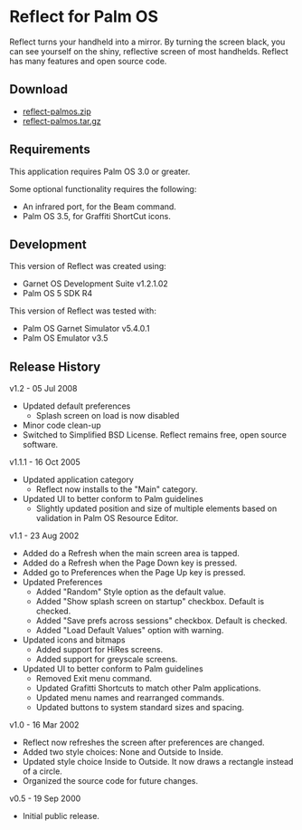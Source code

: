 Reflect for Palm OS
===================

Reflect turns your handheld into a mirror. By turning the screen black, you can
see yourself on the shiny, reflective screen of most handhelds. Reflect has many
features and open source code.


Download
--------

* [reflect-palmos.zip][zip]
* [reflect-palmos.tar.gz][tar]

[zip]: https://github.com/jbarker/reflect-palmos/zipball/master
[tar]: https://github.com/jbarker/reflect-palmos/tarball/master


Requirements
------------

This application requires Palm OS 3.0 or greater.

Some optional functionality requires the following:

* An infrared port, for the Beam command.
* Palm OS 3.5, for Graffiti ShortCut icons.


Development
-----------

This version of Reflect was created using:

* Garnet OS Development Suite v1.2.1.02
* Palm OS 5 SDK R4

This version of Reflect was tested with:

* Palm OS Garnet Simulator v5.4.0.1
* Palm OS Emulator v3.5


Release History
---------------

v1.2 - 05 Jul 2008

* Updated default preferences
  * Splash screen on load is now disabled
* Minor code clean-up
* Switched to Simplified BSD License. Reflect remains free, open source
  software.

v1.1.1 - 16 Oct 2005

* Updated application category
  * Reflect now installs to the "Main" category.
* Updated UI to better conform to Palm guidelines
  * Slightly updated position and size of multiple elements based on validation
    in Palm OS Resource Editor.

v1.1 - 23 Aug 2002

* Added do a Refresh when the main screen area is tapped.
* Added do a Refresh when the Page Down key is pressed.
* Added go to Preferences when the Page Up key is pressed.
* Updated Preferences
  * Added "Random" Style option as the default value.
  * Added "Show splash screen on startup" checkbox. Default is checked.
  * Added "Save prefs across sessions" checkbox. Default is checked.
  * Added "Load Default Values" option with warning.
* Updated icons and bitmaps
  * Added support for HiRes screens.
  * Added support for greyscale screens.
* Updated UI to better conform to Palm guidelines
  * Removed Exit menu command.
  * Updated Grafitti Shortcuts to match other Palm applications.
  * Updated menu names and rearranged commands.
  * Updated buttons to system standard sizes and spacing.

v1.0 - 16 Mar 2002

* Reflect now refreshes the screen after preferences are changed.
* Added two style choices: None and Outside to Inside.
* Updated style choice Inside to Outside.  It now draws a rectangle instead of
  a circle.
* Organized the source code for future changes.

v0.5 - 19 Sep 2000

* Initial public release.
